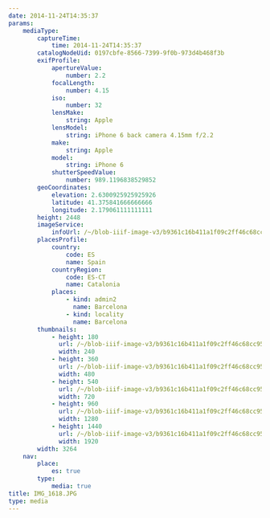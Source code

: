 ```yaml
---
date: 2014-11-24T14:35:37
params:
    mediaType:
        captureTime:
            time: 2014-11-24T14:35:37
        catalogNodeUid: 0197cbfe-8566-7399-9f0b-973d4b468f3b
        exifProfile:
            apertureValue:
                number: 2.2
            focalLength:
                number: 4.15
            iso:
                number: 32
            lensMake:
                string: Apple
            lensModel:
                string: iPhone 6 back camera 4.15mm f/2.2
            make:
                string: Apple
            model:
                string: iPhone 6
            shutterSpeedValue:
                number: 989.1196838529852
        geoCoordinates:
            elevation: 2.6300925925925926
            latitude: 41.375841666666666
            longitude: 2.179061111111111
        height: 2448
        imageService:
            infoUrl: /~/blob-iiif-image-v3/b9361c16b411a1f09c2ff46c68cc95c525ad3f231290b2cabe4eea122cd3f043/info.json
        placesProfile:
            country:
                code: ES
                name: Spain
            countryRegion:
                code: ES-CT
                name: Catalonia
            places:
                - kind: admin2
                  name: Barcelona
                - kind: locality
                  name: Barcelona
        thumbnails:
            - height: 180
              url: /~/blob-iiif-image-v3/b9361c16b411a1f09c2ff46c68cc95c525ad3f231290b2cabe4eea122cd3f043/full/240%2C180/0/default.jpg
              width: 240
            - height: 360
              url: /~/blob-iiif-image-v3/b9361c16b411a1f09c2ff46c68cc95c525ad3f231290b2cabe4eea122cd3f043/full/480%2C360/0/default.jpg
              width: 480
            - height: 540
              url: /~/blob-iiif-image-v3/b9361c16b411a1f09c2ff46c68cc95c525ad3f231290b2cabe4eea122cd3f043/full/720%2C540/0/default.jpg
              width: 720
            - height: 960
              url: /~/blob-iiif-image-v3/b9361c16b411a1f09c2ff46c68cc95c525ad3f231290b2cabe4eea122cd3f043/full/1280%2C960/0/default.jpg
              width: 1280
            - height: 1440
              url: /~/blob-iiif-image-v3/b9361c16b411a1f09c2ff46c68cc95c525ad3f231290b2cabe4eea122cd3f043/full/1920%2C1440/0/default.jpg
              width: 1920
        width: 3264
    nav:
        place:
            es: true
        type:
            media: true
title: IMG_1618.JPG
type: media
---
```

